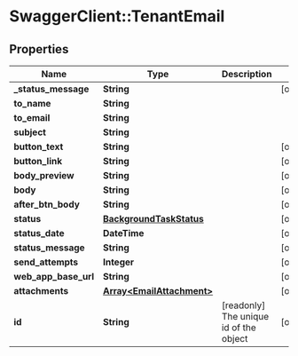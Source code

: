 # SwaggerClient::TenantEmail

## Properties
Name | Type | Description | Notes
------------ | ------------- | ------------- | -------------
**_status_message** | **String** |  | [optional] 
**to_name** | **String** |  | 
**to_email** | **String** |  | 
**subject** | **String** |  | 
**button_text** | **String** |  | [optional] 
**button_link** | **String** |  | [optional] 
**body_preview** | **String** |  | [optional] 
**body** | **String** |  | [optional] 
**after_btn_body** | **String** |  | [optional] 
**status** | [**BackgroundTaskStatus**](BackgroundTaskStatus.md) |  | [optional] 
**status_date** | **DateTime** |  | [optional] 
**status_message** | **String** |  | [optional] 
**send_attempts** | **Integer** |  | [optional] 
**web_app_base_url** | **String** |  | [optional] 
**attachments** | [**Array&lt;EmailAttachment&gt;**](EmailAttachment.md) |  | [optional] 
**id** | **String** | [readonly] The unique id of the object | [optional] 

